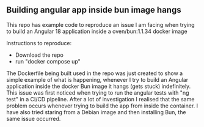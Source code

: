 ## Building angular app inside bun image hangs

This repo has example code to reproduce an issue I am facing when trying to build an Angular 18 application inside a oven/bun:1.1.34 docker image

Instructions to reproduce:
  - Download the repo
  - run "docker compose up"

The Dockerfile being built used in the repo was just created to show a simple example of what is happening,
whenever I try to build an Angular application inside the docker Bun image it hangs (gets stuck) indefinitely.
This issue was first noticed when trying to run the angular tests with "ng test" in a CI/CD pipeline. 
After a lot of investigation I realised that the same problem occurs whenever trying to build the app from inside the container.
I have also tried staring from a Debian image and then installing Bun, the same issue occurred. 


